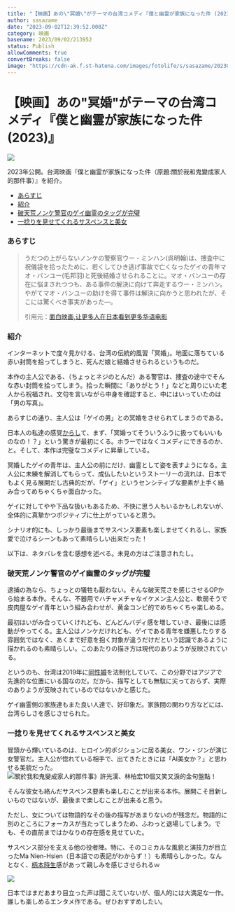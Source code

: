 ```yaml
---
title: "【映画】あの\"冥婚\"がテーマの台湾コメディ『僕と幽霊が家族になった件 (2023)』"
author: sasazame
date: "2023-09-02T12:39:52.000Z"
category: 映画
basename: 2023/09/02/213952
status: Publish
allowComments: true
convertBreaks: false
image: "https://cdn-ak.f.st-hatena.com/images/fotolife/s/sasazame/20230902/20230902193301.png"
---
```

# 【映画】あの"冥婚"がテーマの台湾コメディ『僕と幽霊が家族になった件 (2023)』

![](https://cdn-ak.f.st-hatena.com/images/fotolife/s/sasazame/20230902/20230902193301.png)

2023年公開。台湾映画『僕と幽霊が家族になった件（原題:關於我和鬼變成家人的那件事）』を紹介。

<!-- Extended Body -->

-   [あらすじ](#あらすじ)
-   [紹介](#紹介)
-   [破天荒ノンケ警官のゲイ幽霊のタッグが完璧](#破天荒ノンケ警官のゲイ幽霊のタッグが完璧)
-   [一捻りを見せてくれるサスペンスと美女](#一捻りを見せてくれるサスペンスと美女)

### あらすじ

> うだつの上がらないノンケの警察官ウー・ミンハン(呉明翰)は、捜査中に祝儀袋を拾ったために、若くしてひき逃げ事故で亡くなったゲイの青年マオ・バンユー(毛邦羽)と死後結婚させられることに。マオ・バンユーの存在に悩まされつつも、ある事件の解決に向けて奔走するウー・ミンハン。やがてマオ・バンユーの助けを得て事件は解決に向かうと思われたが、そこには驚くべき事実があった―。
> 
> 引用元：[面白映画,让更多人在日本看到更多华语电影](https://www.chuka-eiga.com/marry_my_dead_body)

### 紹介

インターネットで度々見かける、台湾の伝統的風習「冥婚」。地面に落ちている赤い封筒を拾ってしまうと、死んだ娘と結婚させられるというものだ。

本作の主人公である、（ちょっとネジのとんだ）ある警官は、捜査の途中でそんな赤い封筒を拾ってしまう。拾った瞬間に「ありがとう！」などと周りにいた老人から祝福され、文句を言いながら中身を確認すると、中にはいっていたのは「男の写真」。

あらすじの通り、主人公は「ゲイの男」との冥婚をさせられてしまうのである。

日本人の私達の感覚[からし](https://d.hatena.ne.jp/keyword/%A4%AB%A4%E9%A4%B7)て、まず、「冥婚ってそういうふうに扱ってもいいものなの！？」という驚きが最初にくる。ホラーではなくコメディにできるのか、と。そして、本作は完璧なコメディに昇華している。

冥婚したゲイの青年は、主人公の前にだけ、幽霊として姿を表すようになる。主人公に未練を解消してもらって、成仏したいというストーリーの流れは、日本でもよく見る展開だし古典的だが、「ゲイ」というセンシティブな要素が上手く絡み合ってめちゃくちゃ面白かった。

ゲイに対してやや下品な扱いもあるため、不快に思う人もいるかもしれないが、全体的に真摯かつポジティブに仕上がっていると思う。

シナリオ的にも、しっかり最後までサスペンス要素も楽しませてくれるし、家族愛で泣けるシーンもあって素晴らしい出来だった！

以下は、ネタバレを含む感想を述べる。未見の方はご注意されたし。

### 破天荒ノンケ警官のゲイ幽霊のタッグが完璧

逮捕の為なら、ちょっとの犠牲も厭わない。そんな破天荒さを感じさせるOPから始まる本作。そんな、不器用でハチャメチャなイケメン主人公と、軟弱そうで皮肉屋なゲイ青年という組み合わせが、黄金コンビ的でめちゃくちゃ楽しめる。

最初はいがみ合っていくけれども、どんどんバディ感を増していき、最後には感動がやってくる。主人公はノンケだけれども、ゲイである青年を嫌悪したりする雰囲気ではなく、あくまで好意を抱く対象が違うだけだという認識であるように描かれるのも素晴らしい。このあたりの描き方は現代のありようが反映されている。

というのも、台湾は2019年に[同性婚](https://d.hatena.ne.jp/keyword/%C6%B1%C0%AD%BA%A7)を法制化していて、この分野ではアジアで先進的な位置にいる国なのだ。だから、描写としても無駄に尖っておらず、実際のありようが反映されているのではないかと感じた。

ゲイ幽霊側の家族達もまた良い人達で、好印象だ。家族間の関わり方などには、台湾らしさを感じさせられた。

### 一捻りを見せてくれるサスペンスと美女

冒頭から輝いているのは、ヒロイン的ポジションに居る美女、ワン・ジンが演じ女警官だ。主人公が惚れている相手で、出てきたときには「AI美女か？」と思わせる美貌だった。![關於我和鬼變成家人的那件事》許光漢、林柏宏10個又笑又淚的金句盤點！](https://hips.hearstapps.com/hmg-prod.s3.amazonaws.com/images/%E9%AC%BC%E5%AE%B6%E4%BA%BA-1677144589.png?crop=0.888888888888889xw:1xh;center,top&resize=1200:*)

そんな彼女も絡んだサスペンス要素も楽しむことが出来る本作。展開こそ目新しいものではないが、最後まで楽しむことが出来ると思う。

ただし、女については物語的なその後の描写があまりないのが残念だ。物語的に別のところにフォーカスが当たってしまうため、ふわっと退場してしまう。でも、その直前まではかなりの存在感を見せていた。

サスペンス部分を支える他の役者陣。特に、そのコミカルな風貌と演技力が目立ったMa Nien-Hsien（日本語での表記がわからず！）も素晴らしかった。なんとなく、[柄本時生](https://d.hatena.ne.jp/keyword/%CA%C1%CB%DC%BB%FE%C0%B8)感があって親しみを感じさせられるｗ

![](https://cdn-ak.f.st-hatena.com/images/fotolife/s/sasazame/20230902/20230902213834.png)

日本ではまだあまり目立った声は聞こえていないが、個人的には大満足な一作。誰しも楽しめるエンタメ作である。ぜひおすすめしたい。